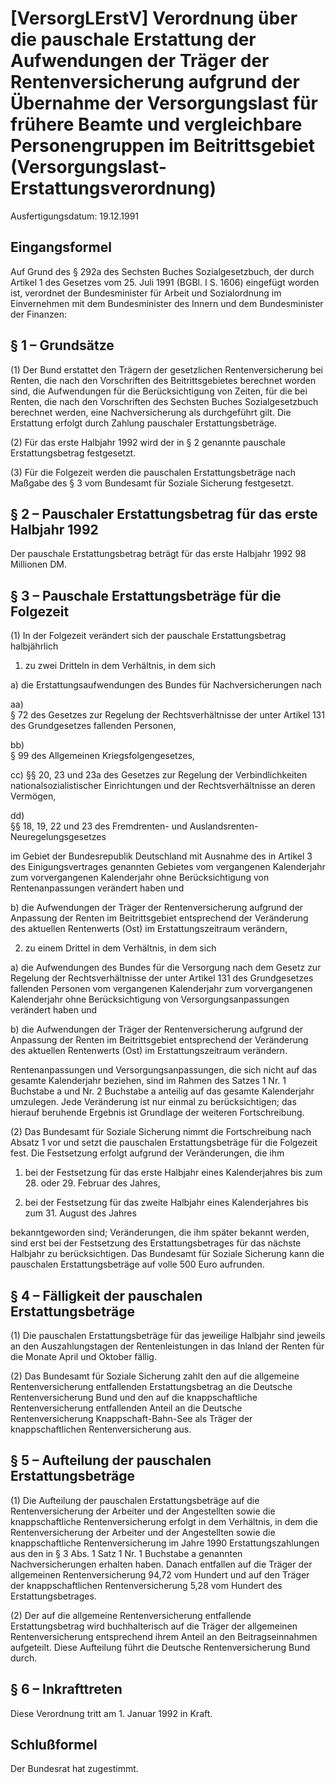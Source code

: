 # [VersorgLErstV] Verordnung über die pauschale Erstattung der Aufwendungen der Träger der Rentenversicherung aufgrund der Übernahme der Versorgungslast für frühere Beamte und vergleichbare Personengruppen im Beitrittsgebiet  (Versorgungslast-Erstattungsverordnung)

Ausfertigungsdatum: 19.12.1991

 

## Eingangsformel

Auf Grund des § 292a des Sechsten Buches Sozialgesetzbuch, der durch Artikel 1 des Gesetzes vom 25. Juli 1991 (BGBl. I S. 1606) eingefügt worden ist, verordnet der Bundesminister für Arbeit und Sozialordnung im Einvernehmen mit dem Bundesminister des Innern und dem Bundesminister der Finanzen:


## § 1 – Grundsätze

(1) Der Bund erstattet den Trägern der gesetzlichen Rentenversicherung bei Renten, die nach den Vorschriften des Beitrittsgebietes berechnet worden sind, die Aufwendungen für die Berücksichtigung von Zeiten, für die bei Renten, die nach den Vorschriften des Sechsten Buches Sozialgesetzbuch berechnet werden, eine Nachversicherung als durchgeführt gilt. Die Erstattung erfolgt durch Zahlung pauschaler Erstattungsbeträge.

(2) Für das erste Halbjahr 1992 wird der in § 2 genannte pauschale Erstattungsbetrag festgesetzt.

(3) Für die Folgezeit werden die pauschalen Erstattungsbeträge nach Maßgabe des § 3 vom Bundesamt für Soziale Sicherung festgesetzt.


## § 2 – Pauschaler Erstattungsbetrag für das erste Halbjahr 1992

Der pauschale Erstattungsbetrag beträgt für das erste Halbjahr 1992 98 Millionen DM.


## § 3 – Pauschale Erstattungsbeträge für die Folgezeit

(1) In der Folgezeit verändert sich der pauschale Erstattungsbetrag halbjährlich

1. zu zwei Dritteln in dem Verhältnis, in dem sich

a) die Erstattungsaufwendungen des Bundes für Nachversicherungen nach

aa)  
§ 72 des Gesetzes zur Regelung der Rechtsverhältnisse der unter Artikel 131 des Grundgesetzes fallenden Personen,

bb)  
§ 99 des Allgemeinen Kriegsfolgengesetzes,

cc) §§ 20, 23 und 23a des Gesetzes zur Regelung der Verbindlichkeiten nationalsozialistischer Einrichtungen und der Rechtsverhältnisse an deren Vermögen,

dd)  
§§ 18, 19, 22 und 23 des Fremdrenten- und Auslandsrenten-Neuregelungsgesetzes

im Gebiet der Bundesrepublik Deutschland mit Ausnahme des in Artikel 3 des Einigungsvertrages genannten Gebietes vom vergangenen Kalenderjahr zum vorvergangenen Kalenderjahr ohne Berücksichtigung von Rentenanpassungen verändert haben und

b) die Aufwendungen der Träger der Rentenversicherung aufgrund der Anpassung der Renten im Beitrittsgebiet entsprechend der Veränderung des aktuellen Rentenwerts (Ost) im Erstattungszeitraum verändern,

2. zu einem Drittel in dem Verhältnis, in dem sich

a) die Aufwendungen des Bundes für die Versorgung nach dem Gesetz zur Regelung der Rechtsverhältnisse der unter Artikel 131 des Grundgesetzes fallenden Personen vom vergangenen Kalenderjahr zum vorvergangenen Kalenderjahr ohne Berücksichtigung von Versorgungsanpassungen verändert haben und

b) die Aufwendungen der Träger der Rentenversicherung aufgrund der Anpassung der Renten im Beitrittsgebiet entsprechend der Veränderung des aktuellen Rentenwerts (Ost) im Erstattungszeitraum verändern.

Rentenanpassungen und Versorgungsanpassungen, die sich nicht auf das gesamte Kalenderjahr beziehen, sind im Rahmen des Satzes 1 Nr. 1 Buchstabe a und Nr. 2 Buchstabe a anteilig auf das gesamte Kalenderjahr umzulegen. Jede Veränderung ist nur einmal zu berücksichtigen; das hierauf beruhende Ergebnis ist Grundlage der weiteren Fortschreibung.

(2) Das Bundesamt für Soziale Sicherung nimmt die Fortschreibung nach Absatz 1 vor und setzt die pauschalen Erstattungsbeträge für die Folgezeit fest. Die Festsetzung erfolgt aufgrund der Veränderungen, die ihm

1. bei der Festsetzung für das erste Halbjahr eines Kalenderjahres bis zum 28. oder 29. Februar des Jahres,

2. bei der Festsetzung für das zweite Halbjahr eines Kalenderjahres bis zum 31. August des Jahres

bekanntgeworden sind; Veränderungen, die ihm später bekannt werden, sind erst bei der Festsetzung des Erstattungsbetrages für das nächste Halbjahr zu berücksichtigen. Das Bundesamt für Soziale Sicherung kann die pauschalen Erstattungsbeträge auf volle 500 Euro aufrunden.


## § 4 – Fälligkeit der pauschalen Erstattungsbeträge

(1) Die pauschalen Erstattungsbeträge für das jeweilige Halbjahr sind jeweils an den Auszahlungstagen der Rentenleistungen in das Inland der Renten für die Monate April und Oktober fällig.

(2) Das Bundesamt für Soziale Sicherung zahlt den auf die allgemeine Rentenversicherung entfallenden Erstattungsbetrag an die Deutsche Rentenversicherung Bund und den auf die knappschaftliche Rentenversicherung entfallenden Anteil an die Deutsche Rentenversicherung Knappschaft-Bahn-See als Träger der knappschaftlichen Rentenversicherung aus.


## § 5 – Aufteilung der pauschalen Erstattungsbeträge

(1) Die Aufteilung der pauschalen Erstattungsbeträge auf die Rentenversicherung der Arbeiter und der Angestellten sowie die knappschaftliche Rentenversicherung erfolgt in dem Verhältnis, in dem die Rentenversicherung der Arbeiter und der Angestellten sowie die knappschaftliche Rentenversicherung im Jahre 1990 Erstattungszahlungen aus den in § 3 Abs. 1 Satz 1 Nr. 1 Buchstabe a genannten Nachversicherungen erhalten haben. Danach entfallen auf die Träger der allgemeinen Rentenversicherung 94,72 vom Hundert und auf den Träger der knappschaftlichen Rentenversicherung 5,28 vom Hundert des Erstattungsbetrages.

(2) Der auf die allgemeine Rentenversicherung entfallende Erstattungsbetrag wird buchhalterisch auf die Träger der allgemeinen Rentenversicherung entsprechend ihrem Anteil an den Beitragseinnahmen aufgeteilt. Diese Aufteilung führt die Deutsche Rentenversicherung Bund durch.


## § 6 – Inkrafttreten

Diese Verordnung tritt am 1. Januar 1992 in Kraft.


## Schlußformel

Der Bundesrat hat zugestimmt.

